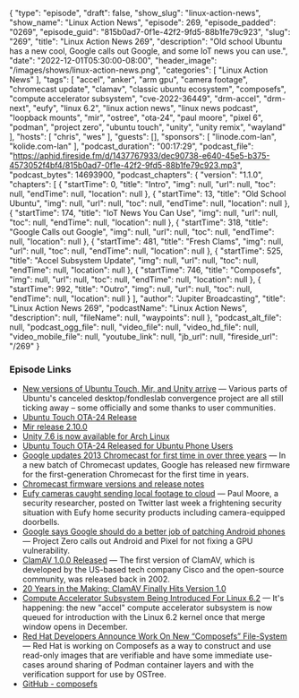 {
  "type": "episode",
  "draft": false,
  "show_slug": "linux-action-news",
  "show_name": "Linux Action News",
  "episode": 269,
  "episode_padded": "0269",
  "episode_guid": "815b0ad7-0f1e-42f2-9fd5-88b1fe79c923",
  "slug": "269",
  "title": "Linux Action News 269",
  "description": "Old school Ubuntu has a new cool, Google calls out Google, and some IoT news you can use.",
  "date": "2022-12-01T05:30:00-08:00",
  "header_image": "/images/shows/linux-action-news.png",
  "categories": [
    "Linux Action News"
  ],
  "tags": [
    "accel",
    "anker",
    "arm gpu",
    "camera footage",
    "chromecast update",
    "clamav",
    "classic ubuntu ecosystem",
    "composefs",
    "compute accelerator subsystem",
    "cve-2022-36449",
    "drm-accel",
    "drm-next",
    "eufy",
    "linux 6.2",
    "linux action news",
    "linux news podcast",
    "loopback mounts",
    "mir",
    "ostree",
    "ota-24",
    "paul moore",
    "pixel 6",
    "podman",
    "project zero",
    "ubuntu touch",
    "unity",
    "unity remix",
    "wayland"
  ],
  "hosts": [
    "chris",
    "wes"
  ],
  "guests": [],
  "sponsors": [
    "linode.com-lan",
    "kolide.com-lan"
  ],
  "podcast_duration": "00:17:29",
  "podcast_file": "https://aphid.fireside.fm/d/1437767933/dec90738-e640-45e5-b375-4573052f4bf4/815b0ad7-0f1e-42f2-9fd5-88b1fe79c923.mp3",
  "podcast_bytes": 14693900,
  "podcast_chapters": {
    "version": "1.1.0",
    "chapters": [
      {
        "startTime": 0,
        "title": "Intro",
        "img": null,
        "url": null,
        "toc": null,
        "endTime": null,
        "location": null
      },
      {
        "startTime": 13,
        "title": "Old School Ubuntu",
        "img": null,
        "url": null,
        "toc": null,
        "endTime": null,
        "location": null
      },
      {
        "startTime": 174,
        "title": "IoT News You Can Use",
        "img": null,
        "url": null,
        "toc": null,
        "endTime": null,
        "location": null
      },
      {
        "startTime": 318,
        "title": "Google Calls out Google",
        "img": null,
        "url": null,
        "toc": null,
        "endTime": null,
        "location": null
      },
      {
        "startTime": 481,
        "title": "Fresh Clams",
        "img": null,
        "url": null,
        "toc": null,
        "endTime": null,
        "location": null
      },
      {
        "startTime": 525,
        "title": "Accel Subsystem Update",
        "img": null,
        "url": null,
        "toc": null,
        "endTime": null,
        "location": null
      },
      {
        "startTime": 746,
        "title": "Composefs",
        "img": null,
        "url": null,
        "toc": null,
        "endTime": null,
        "location": null
      },
      {
        "startTime": 992,
        "title": "Outro",
        "img": null,
        "url": null,
        "toc": null,
        "endTime": null,
        "location": null
      }
    ],
    "author": "Jupiter Broadcasting",
    "title": "Linux Action News 269",
    "podcastName": "Linux Action News",
    "description": null,
    "fileName": null,
    "waypoints": null
  },
  "podcast_alt_file": null,
  "podcast_ogg_file": null,
  "video_file": null,
  "video_hd_file": null,
  "video_mobile_file": null,
  "youtube_link": null,
  "jb_url": null,
  "fireside_url": "/269"
}


### Episode Links

  * [New versions of Ubuntu Touch, Mir, and Unity arrive](https://www.theregister.com/2022/11/29/new_versions_of_ubuntu_touch/ "New versions of Ubuntu Touch, Mir, and Unity arrive") — Various parts of Ubuntu's canceled desktop/fondleslab convergence project are all still ticking away – some officially and some thanks to user communities.
  * [Ubuntu Touch OTA-24 Release](https://ubports.com/blog/ubports-news-1/post/ubuntu-touch-ota-24-release-3872 "Ubuntu Touch OTA-24 Release")
  * [Mir release 2.10.0 ](https://discourse.ubuntu.com/t/mir-release-2-10-0/31871 "Mir release 2.10.0 ")
  * [Unity 7.6 is now available for Arch Linux](https://unity.ubuntuunity.org/blog/unity-for-arch/ "Unity 7.6 is now available for Arch Linux")
  * [Ubuntu Touch OTA-24 Released for Ubuntu Phone Users](https://9to5linux.com/ubuntu-touch-ota-24-release-for-ubuntu-phone-users-heres-whats-new "Ubuntu Touch OTA-24 Released for Ubuntu Phone Users")
  * [Google updates 2013 Chromecast for first time in over three years](https://9to5google.com/2022/11/28/2013-chromecast-firmware-update/ "Google updates 2013 Chromecast for first time in over three years") — In a new batch of Chromecast updates, Google has released new firmware for the first-generation Chromecast for the first time in years.
  * [Chromecast firmware versions and release notes](https://support.google.com/chromecast/answer/7124014 "Chromecast firmware versions and release notes")
  * [Eufy cameras caught sending local footage to cloud](https://9to5google.com/2022/11/29/eufy-camera-cloud-security-leak/ "Eufy cameras caught sending local footage to cloud") — Paul Moore, a security researcher, posted on Twitter last week a frightening security situation with Eufy home security products including camera-equipped doorbells. 
  * [Google says Google should do a better job of patching Android phones](https://arstechnica.com/gadgets/2022/11/google-says-google-should-do-a-better-job-of-patching-android-phones/ "Google says Google should do a better job of patching Android phones") — Project Zero calls out Android and Pixel for not fixing a GPU vulnerability.
  * [ClamAV 1.0.0 Released](https://github.com/Cisco-Talos/clamav/releases/tag/clamav-1.0.0 "ClamAV 1.0.0 Released") — The first version of ClamAV, which is developed by the US-based tech company Cisco and the open-source community, was released back in 2002.
  * [20 Years in the Making: ClamAV Finally Hits Version 1.0](https://www.omgubuntu.co.uk/2022/11/20-years-after-its-debut-clamav-finally-hits-version-1-0 "20 Years in the Making: ClamAV Finally Hits Version 1.0")
  * [Compute Accelerator Subsystem Being Introduced For Linux 6.2](https://www.phoronix.com/news/Linux-6.2-Compute-Next "Compute Accelerator Subsystem Being Introduced For Linux 6.2") — It's happening: the new "accel" compute accelerator subsystem is now queued for introduction with the Linux 6.2 kernel once that merge window opens in December. 
  * [Red Hat Developers Announce Work On New “Composefs” File-System](https://www.phoronix.com/news/Composefs "Red Hat Developers Announce Work On New “Composefs” File-System") — Red Hat is working on Composefs as a way to construct and use read-only images that are verifiable and have some immediate use-cases around sharing of Podman container layers and with the verification support for use by OSTree.
  * [GitHub - composefs](https://github.com/containers/composefs "GitHub - composefs")


